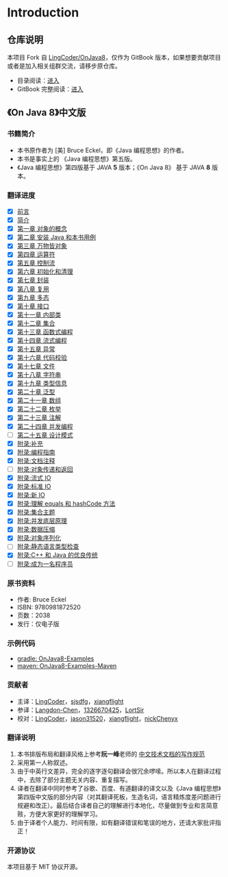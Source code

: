 # Introduction

## 仓库说明

本项目 Fork 自 [LingCoder/OnJava8](https://github.com/lingcoder/OnJava8)，仅作为 GitBook 版本，如果想要贡献项目或者是加入相关组群交流，请移步原仓库。

* 目录阅读：[进入](https://github.com/reniie/OnJava8/tree/7b031f1bd18e3ee8e8a0494c9ec7ac8781c33dc3/SUMMARY.md)
* GitBook 完整阅读：[进入](https://renie.gitbook.io/on-java-8)

## 《On Java 8》中文版

### 书籍简介

* 本书原作者为 \[美\] Bruce Eckel，即《Java 编程思想》的作者。
* 本书是事实上的 《Java 编程思想》第五版。
* 《Java 编程思想》第四版基于 JAVA **5** 版本；《On Java 8》 基于 JAVA **8** 版本。

### 翻译进度

* [x] [前言](https://github.com/reniie/OnJava8/tree/7b031f1bd18e3ee8e8a0494c9ec7ac8781c33dc3/book/00-Preface.md)
* [x] [简介](https://github.com/reniie/OnJava8/tree/7b031f1bd18e3ee8e8a0494c9ec7ac8781c33dc3/book/00-Introduction.md)
* [x] [第一章 对象的概念](01-what-is-an-object.md)
* [x] [第二章 安装 Java 和本书用例](02-installing-java-and-the-book-examples.md)
* [x] [第三章 万物皆对象](03-objects-everywhere.md)
* [x] [第四章 运算符](04-operators.md)
* [x] [第五章 控制流](05-control-flow.md)
* [x] [第六章 初始化和清理](06-housekeeping.md)
* [x] [第七章 封装](07-implementation-hiding.md)
* [x] [第八章 复用](08-reuse.md)
* [x] [第九章 多态](09-polymorphism.md)
* [x] [第十章 接口](10-interfaces.md)
* [x] [第十一章 内部类](11-inner-classes.md)
* [x] [第十二章 集合](12-collections.md)
* [x] [第十三章 函数式编程](13-functional-programming.md)
* [x] [第十四章 流式编程](14-streams.md)
* [x] [第十五章 异常](15-exceptions.md)
* [x] [第十六章 代码校验](16-validating-your-code.md)
* [x] [第十七章 文件](17-files.md)
* [x] [第十八章 字符串](18-strings.md)
* [x] [第十九章 类型信息](19-type-information.md)
* [x] [第二十章 泛型](20-generics.md)
* [x] [第二十一章 数组](21-arrays.md)
* [x] [第二十二章 枚举](22-enumerations.md)
* [x] [第二十三章 注解](23-annotations.md)
* [x] [第二十四章 并发编程](24-concurrent-programming.md)
* [ ] [第二十五章 设计模式](25-patterns.md)
* [x] [附录:补充](appendix-supplements.md)
* [x] [附录:编程指南](appendix-programming-guidelines.md)
* [x] [附录:文档注释](appendix-javadoc.md)
* [ ] [附录:对象传递和返回](appendix-passing-and-returning-objects.md)
* [x] [附录:流式 IO](appendix-io-streams.md)
* [x] [附录:标准 IO](appendix-standard-io.md)
* [x] [附录:新 IO](appendix-new-io.md)
* [x] [附录:理解 equals 和 hashCode 方法](appendix-understanding-equals-and-hashcode.md)
* [x] [附录:集合主题](appendix-collection-topics.md)
* [x] [附录:并发底层原理](appendix-low-level-concurrency.md)
* [x] [附录:数据压缩](appendix-data-compression.md)
* [x] [附录:对象序列化](appendix-object-serialization.md)
* [ ] [附录:静态语言类型检查](appendix-benefits-and-costs-of-static-type-checking.md)
* [x] [附录:C++ 和 Java 的优良传统](https://github.com/reniie/OnJava8/tree/7b031f1bd18e3ee8e8a0494c9ec7ac8781c33dc3/book/Appendix-The-Positive-Legacy-of-C-plus-plus-and-Java.md)
* [ ] [附录:成为一名程序员](appendix-becoming-a-programmer.md)

### 原书资料

* 作者: Bruce Eckel
* ISBN: 9780981872520
* 页数：2038
* 发行：仅电子版

### 示例代码

* [gradle: OnJava8-Examples](https://github.com/BruceEckel/OnJava8-Examples)
* [maven: OnJava8-Examples-Maven](https://github.com/sjsdfg/OnJava8-Examples-Maven)

### 贡献者

* 主译：[LingCoder](https://github.com/LingCoder)，[sjsdfg](https://github.com/sjsdfg)，[xiangflight](https://github.com/xiangflight)
* 参译：[Langdon-Chen](https://github.com/Langdon-Chen)，[1326670425](https://github.com/1326670425)，[LortSir](https://github.com/LortSir)
* 校对：[LingCoder](https://github.com/LingCoder)，[jason31520](https://github.com/jason31520)，[xiangflight](https://github.com/xiangflight)，[nickChenyx](https://github.com/nickChenyx)

### 翻译说明

1. 本书排版布局和翻译风格上参考**阮一峰**老师的 [中文技术文档的写作规范](https://github.com/ruanyf/document-style-guide)
2. 采用第一人称叙述。
3. 由于中英行文差异，完全的逐字逐句翻译会很冗余啰嗦。所以本人在翻译过程中，去除了部分主题无关内容、重复描写。
4. 译者在翻译中同时参考了谷歌、百度、有道翻译的译文以及《Java 编程思想》第四版中文版的部分内容（对其翻译死板，生造名词，语言精炼度差问题进行规避和改正）。最后结合译者自己的理解进行本地化，尽量做到专业和言简意赅，方便大家更好的理解学习。
5. 由于译者个人能力、时间有限，如有翻译错误和笔误的地方，还请大家批评指正！

### 开源协议

本项目基于 MIT 协议开源。

